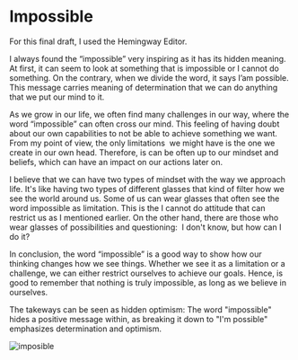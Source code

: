 # Impossible

For this final draft, I used the Hemingway Editor.

I always found the “impossible” very inspiring as it has its hidden meaning. At first, it can seem to look at something that is impossible or I cannot do something. On the contrary, when we divide the word, it says I’am possible. This message carries meaning  of determination that we can do anything that we put our mind to it.

As we grow in our life, we often find many challenges in our way, where the word “impossible” can often cross our mind. This feeling of having doubt about our own capabilities to not be able to achieve something we want. From my point of view, the only limitations  we might have is the one we create in our own head. Therefore,  is can be often up to our mindset and  beliefs,  which can have an impact on our actions later on. 

I  believe that we can have two types of mindset with the way we approach life. It's like having two types of different glasses that kind of filter how we see the world around us. Some of us can wear glasses that often see the word impossible as limitation. This is the I cannot do attitude that can restrict us as I mentioned earlier. On the other hand, there are those who wear glasses of possibilities and questioning:  I don't know, but how can I do it? 

In conclusion, the word “impossible” is a good way to show how our thinking changes how we see things.  Whether we see it as a limitation or a challenge, we can either restrict ourselves  to achieve our goals. Hence, is good to remember that nothing is truly impossible, as long as we believe in ourselves.

The takeways can be seen as hidden optimism: The word "impossible" hides a positive message within, as breaking it down to "I'm possible" emphasizes determination and optimism.

![imposible](https://github.com/monica525/english-for-designer-/assets/143282725/0c609016-31e1-4d3e-9d94-3c8dcfa75275)

